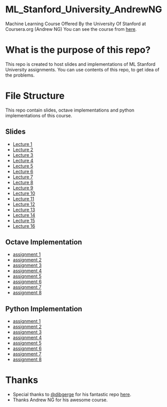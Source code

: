 # ML_Stanford_University_AndrewNG
Machine Learning Course Offered By the University Of Stanford at Coursera.org (Andrew NG) You can see the course from [here](https://www.coursera.org/learn/machine-learning).

# What is the purpose of this repo?
This repo is created to host slides and implementations of ML Stanford University assignments. You can use contents of this repo, to get idea of the problems.

# File Structure
This repo contain slides, octave implementations and python implementations of this course.
## Slides
  - [Lecture 1](./slides/Lecture1.pdf)
  - [Lecture 2](./slides/Lecture2.pdf)
  - [Lecture 3](./slides/Lecture3.pdf)
  - [Lecture 4](./slides/Lecture4.pdf)
  - [Lecture 5](./slides/Lecture5.pdf)
  - [Lecture 6](./slides/Lecture6.pdf)
  - [Lecture 7](./slides/Lecture7.pdf)
  - [Lecture 8](./slides/Lecture8.pdf)
  - [Lecture 9](./slides/Lecture9.pdf)
  - [Lecture 10](./slides/Lecture10.pdf)
  - [Lecture 11](./slides/Lecture11.pdf)
  - [Lecture 12](./slides/Lecture12.pdf)
  - [Lecture 13](./slides/Lecture13.pdf)
  - [Lecture 14](./slides/Lecture14.pdf)
  - [Lecture 15](./slides/Lecture15.pdf)
  - [Lecture 16](./slides/Lecture16.pdf)
## Octave Implementation
  - [assignment 1](<./assignments/assignment 1/machine-learning-ex1>)
  - [assignment 2](<./assignments/assignment 2/machine-learning-ex2>)
  - [assignment 3](<./assignments/assignment 3/machine-learning-ex3>)
  - [assignment 4](<./assignments/assignment 4/machine-learning-ex4>)
  - [assignment 5](<./assignments/assignment 5/machine-learning-ex5>)
  - [assignment 6](<./assignments/assignment 6/machine-learning-ex6>)
  - [assignment 7](<./assignments/assignment 7/machine-learning-ex7>)
  - [assignment 8](<./assignments/assignment 8/machine-learning-ex8>)
## Python Implementation
  - [assignment 1](./py-assignments/Exercise1)
  - [assignment 2](./py-assignments/Exercise2)
  - [assignment 3](./py-assignments/Exercise3)
  - [assignment 4](./py-assignments/Exercise4)
  - [assignment 5](./py-assignments/Exercise5)
  - [assignment 6](./py-assignments/Exercise6)
  - [assignment 7](./py-assignments/Exercise7)
  - [assignment 8](./py-assignments/Exercise8)
  
# Thanks
  - Special thanks to [@dibgerge](https://github.com/dibgerge) for his fantastic repo [here](https://github.com/dibgerge/ml-coursera-python-assignments).
  - Thanks Andrew NG for his awesome course.

